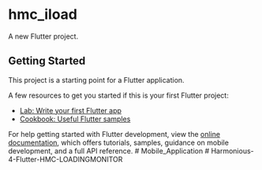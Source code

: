 # hmc_iload

A new Flutter project.

## Getting Started

This project is a starting point for a Flutter application.

A few resources to get you started if this is your first Flutter project:

- [Lab: Write your first Flutter app](https://docs.flutter.dev/get-started/codelab)
- [Cookbook: Useful Flutter samples](https://docs.flutter.dev/cookbook)

For help getting started with Flutter development, view the
[online documentation](https://docs.flutter.dev/), which offers tutorials,
samples, guidance on mobile development, and a full API reference.
#   M o b i l e _ A p p l i c a t i o n  
 #   H a r m o n i o u s - 4 - F l u t t e r - H M C - L O A D I N G M O N I T O R  
 